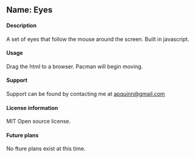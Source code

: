 ## Name: Eyes  
#### Description
A set of eyes that follow the mouse around the screen. Built in javascript.

#### Usage
Drag the html to a browser. Pacman will begin moving.

#### Support
Support can be found by contacting me at apquinn@gmail.com

#### License information
MIT Open source license.

#### Future plans
No fture plans exist at this time.
